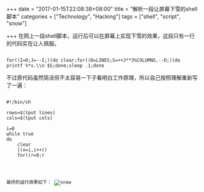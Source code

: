 +++
date = "2017-01-15T22:08:38+08:00"
title = "解析一段让屏幕下雪的shell脚本"
categories = ["Technology", "Hacking"]
tags = ["shell", "script", "snow"]

+++
在网上一段shell脚本，运行后可以在屏幕上实现下雪的效果，这段只有一行的代码实在让人佩服。

<pre><code>
for((I=0;J=--I;))do clear;for((D=LINES;S=++J**3%COLUMNS,--D;))do printf %*s.\\n $S;done;sleep .1;done
</code></pre>


不过原代码虽然简洁但不太容易一下子看明白工作原理，所以自己按照理解重新写了一遍：
<pre><code>
#!/bin/sh

rows=$(tput lines)
cols=$(tput cols)

i=0
while true
do
    clear
    ((x=i,i++))
    for((r=0;r<rows;r++))
    do
        printf "%*s*\n" $((x**3%cols))
        ((x--))
    done
    sleep .1
done
</code></pre>

最终的运行效果如下：
![snow](/images/2017/01/snow.gif)
